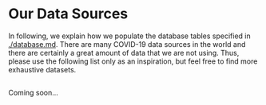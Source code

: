 # Our Data Sources

In following, we explain how we populate the database tables specified in [./database.md](database.md). There are many COVID-19 data sources in the world and there are certainly a great amount of data that we are not using. Thus, please use the following list only as an inspiration, but feel free to find more exhaustive datasets.

## 

Coming soon...
